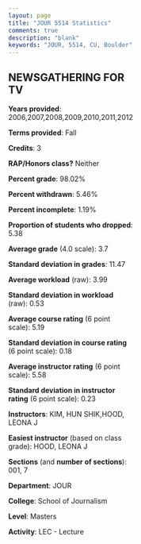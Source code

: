 ```yaml
---
layout: page
title: "JOUR 5514 Statistics"
comments: true
description: "blank"
keywords: "JOUR, 5514, CU, Boulder"
--- 
```

<head>
<script src="https://ajax.googleapis.com/ajax/libs/jquery/2.1.3/jquery.min.js"></script>
<script src="https://dl.dropboxusercontent.com/s/pc42nxpaw1ea4o9/highcharts.js?dl=0"></script>
<!-- <script src="../assets/js/highcharts.js"></script> -->
<style type="text/css">@font-face {
	font-family: "Bebas Neue";
	src: url(https://www.filehosting.org/file/details/544349/BebasNeue%20Regular.otf) format("opentype");
	}
	h1.Bebas { 
		font-family: "Bebas Neue", Verdana, Tahoma;
	}
</style>
</head>
<body>
	<div id="container" style="float: right; width: 45%; height: 88%; margin-left: 2.5%; margin-right: 2.5%;"></div>
	<script language="JavaScript">
		$(document).ready(function() {
		var chart = {type: 'column'};
		var title = {text: 'Grade Distribution'};
		var xAxis = {categories: ['A','B','C','D','F'],crosshair: true};
		var yAxis = {min: 0,title: {text: 'Percentage'}};
		var tooltip = {headerFormat: '<center><b><span style="font-size:20px">{point.key}</span></b></center>',
		               pointFormat: '<td style="padding:0"><b>{point.y:.1f}%</b></td>',
		               footerFormat: '</table>',shared: true,useHTML: true};
		var plotOptions = {column: {pointPadding: 0.0,borderWidth: 0}};  
		var credits = {enabled: false};var series= [{name: 'Percent',data: [70.93,27.91,0.0,0.0,1.16,]}];
		var json = {};
		json.chart = chart;
		json.title = title;
		json.tooltip = tooltip;
		json.xAxis = xAxis;
		json.yAxis = yAxis;  
		json.series = series;
		json.plotOptions = plotOptions;  
		json.credits = credits;
		$('#container').highcharts(json);
	});
	</script>
</body>
			   
## NEWSGATHERING FOR TV

**Years provided**: 2006,2007,2008,2009,2010,2011,2012

**Terms provided**: Fall

**Credits**: 3

**RAP/Honors class?** Neither

**Percent grade**: 98.02%

**Percent withdrawn**: 5.46%

**Percent incomplete**: 1.19%

**Proportion of students who dropped**: 5.38

**Average grade** (4.0 scale): 3.7

**Standard deviation in grades**: 11.47

**Average workload** (raw): 3.99

**Standard deviation in workload** (raw): 0.53

**Average course rating** (6 point scale): 5.19

**Standard deviation in course rating** (6 point scale): 0.18

**Average instructor rating** (6 point scale): 5.58

**Standard deviation in instructor rating** (6 point scale): 0.23

**Instructors**: KIM, HUN  SHIK,HOOD, LEONA J

**Easiest instructor** (based on class grade): HOOD, LEONA J

**Sections** (and **number of sections**): 001, 7

**Department**: JOUR

**College**: School of Journalism

**Level**: Masters

**Activity**: LEC - Lecture